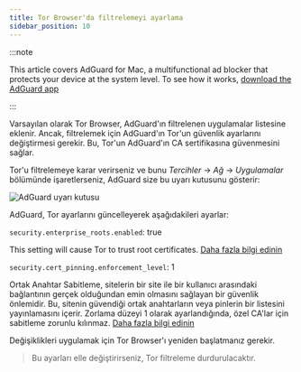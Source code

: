 ```yaml
---
title: Tor Browser'da filtrelemeyi ayarlama
sidebar_position: 10
---
```


:::note

This article covers AdGuard for Mac, a multifunctional ad blocker that protects your device at the system level. To see how it works, [download the AdGuard app](https://adguard.com/download.html?auto=true)

:::

Varsayılan olarak Tor Browser, AdGuard'ın filtrelenen uygulamalar listesine eklenir. Ancak, filtrelemek için AdGuard'ın Tor'un güvenlik ayarlarını değiştirmesi gerekir. Bu, Tor'un AdGuard'ın CA sertifikasına güvenmesini sağlar.

Tor'u filtrelemeye karar verirseniz ve bunu *Tercihler* → *Ağ* → *Uygulamalar* bölümünde işaretlerseniz, AdGuard size bu uyarı kutusunu gösterir:

![AdGuard uyarı kutusu](https://cdn.adtidy.org/content/kb/ad_blocker/mac/tor-setup.png)

AdGuard, Tor ayarlarını güncelleyerek aşağıdakileri ayarlar:

`security.enterprise_roots.enabled`: true

This setting will cause Tor to trust root certificates. [Daha fazla bilgi edinin](https://support.mozilla.org/en-US/kb/setting-certificate-authorities-firefox)

`security.cert_pinning.enforcement_level`: 1

Ortak Anahtar Sabitleme, sitelerin bir site ile bir kullanıcı arasındaki bağlantının gerçek olduğundan emin olmasını sağlayan bir güvenlik önlemidir. Bu, sitenin güvendiği ortak anahtarların veya pinlerin bir listesini yayınlamasını içerir. Zorlama düzeyi 1 olarak ayarlandığında, özel CA'lar için sabitleme zorunlu kılınmaz. [Daha fazla bilgi edinin](https://wiki.mozilla.org/SecurityEngineering/Public_Key_Pinning)

Değişiklikleri uygulamak için Tor Browser'ı yeniden başlatmanız gerekir.

> Bu ayarları elle değiştirirseniz, Tor filtreleme durdurulacaktır.
